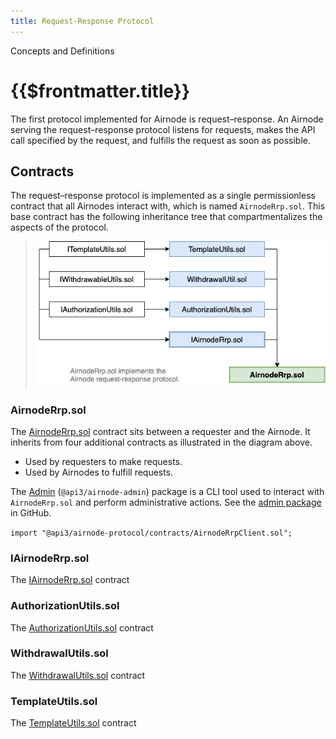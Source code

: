 ```yaml
---
title: Request-Response Protocol
---
```


<TitleSpan>Concepts and Definitions</TitleSpan>

# {{$frontmatter.title}}

<TocHeader />
<TOC class="table-of-contents" :include-level="[2,3]" />

The first protocol implemented for Airnode is request–response. An Airnode serving the request–response protocol listens
for requests, makes the API call specified by the request, and fulfills the request as soon as possible.

## Contracts

The request–response protocol is implemented as a single permissionless contract that all Airnodes interact with, which
is named `AirnodeRrp.sol`. This base contract has the following inheritance tree that compartmentalizes the aspects of
the protocol.

> ![rrp-sol-diagram](../assets/images/RRP-protocol-contracts.png)

### AirnodeRrp.sol

The [AirnodeRrp.sol](https://github.com/api3dao/airnode/blob/master/packages/protocol/contracts/AirnodeRrp.sol) contract
sits between a requester and the Airnode. It inherits from four additional contracts as illustrated in the diagram
above.

- Used by requesters to make requests.
- Used by Airnodes to fulfill requests.

The [Admin](../admin-cli-commands.md) (`@api3/airnode-admin`) package is a CLI tool used to interact with
`AirnodeRrp.sol` and perform administrative actions. See the
[admin package](https://github.com/api3dao/airnode/tree/master/packages/admin) in GitHub.

`import "@api3/airnode-protocol/contracts/AirnodeRrpClient.sol";`

### IAirnodeRrp.sol

The
[IAirnodeRrp.sol](https://github.com/api3dao/airnode/blob/master/packages/protocol/contracts/rrp/interfaces/IAirnodeRrp.sol)
contract

### AuthorizationUtils.sol

The
[AuthorizationUtils.sol](https://github.com/api3dao/airnode/blob/master/packages/protocol/contracts/rrp/AuthorizationUtils.sol)
contract

### WithdrawalUtils.sol

The
[WithdrawalUtils.sol](https://github.com/api3dao/airnode/blob/master/packages/protocol/contracts/rrp/WithdrawalUtils.sol)
contract

### TemplateUtils.sol

The
[TemplateUtils.sol](https://github.com/api3dao/airnode/blob/master/packages/protocol/contracts/rrp/TemplateUtils.sol)
contract
